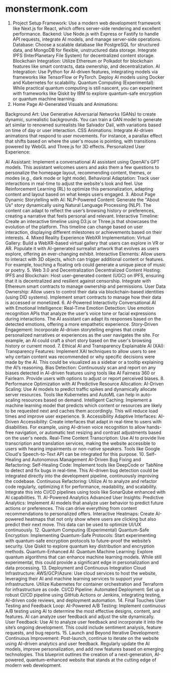 # monstermonk.com

1. Project Setup
Framework: Use a modern web development framework like Next.js for React, which offers server-side rendering and excellent performance.
Backend: Use Node.js with Express or Fastify to handle API requests, integrate AI models, and manage server-side operations.
Database: Choose a scalable database like PostgreSQL for structured data, and MongoDB for flexible, unstructured data storage. Integrate IPFS (InterPlanetary File System) for decentralized content storage.
Blockchain Integration: Utilize Ethereum or Polkadot for blockchain features like smart contracts, data ownership, and decentralization.
AI Integration: Use Python for AI-driven features, integrating models via frameworks like TensorFlow or PyTorch. Deploy AI models using Docker and Kubernetes for scalability.
Quantum Computing (Experimental): While practical quantum computing is still nascent, you can experiment with frameworks like Qiskit by IBM to explore quantum-safe encryption or quantum machine learning.
2. Home Page
AI-Generated Visuals and Animations:

Background Art: Use Generative Adversarial Networks (GANs) to create dynamic, surrealistic backgrounds. You can train a GAN model to generate art similar to renowned surrealists like Salvador Dalí, with variations based on time of day or user interaction.
CSS Animations: Integrate AI-driven animations that respond to user movements. For instance, a parallax effect that shifts based on where the user's mouse is pointing, with transitions powered by WebGL and Three.js for 3D effects.
Personalized User Experience:

AI Assistant: Implement a conversational AI assistant using OpenAI's GPT models. This assistant welcomes users and asks them a few questions to personalize the homepage layout, recommending content, themes, or modes (e.g., dark mode or light mode).
Behavioral Adaptation: Track user interactions in real-time to adjust the website's look and feel. Use Reinforcement Learning (RL) to optimize this personalization, adapting content and layout based on what keeps users engaged.
3. About Page
Dynamic Storytelling with AI:
NLP-Powered Content: Generate the "About Us" story dynamically using Natural Language Processing (NLP). The content can adapt to reflect the user’s browsing history or preferences, creating a narrative that feels personal and relevant.
Interactive Timeline: Create an interactive timeline using D3.js or Three.js that showcases the evolution of the platform. This timeline can change based on user interaction, displaying different milestones or achievements based on their interests.
4. Mixed Reality Experience
WebXR Implementation:
Virtual Gallery: Build a WebXR-based virtual gallery that users can explore in VR or AR. Populate it with AI-generated surrealist artwork that evolves as users explore, offering an ever-changing exhibit.
Interactive Elements: Allow users to interact with 3D objects, which can trigger additional content or features. For example, touching a floating orb could generate a unique piece of music or poetry.
5. Web 3.0 and Decentralization
Decentralized Content Hosting:
IPFS and Blockchain: Host user-generated content (UGC) on IPFS, ensuring that it is decentralized and resilient against censorship. Integrate with Ethereum smart contracts to manage ownership and permissions.
User Data Ownership: Allow users to control their data via blockchain-based identities (using DID systems). Implement smart contracts to manage how their data is accessed or monetized.
6. AI-Powered Interactivity
Conversational AI with Emotional Intelligence:
Real-Time Emotion Detection: Use emotion recognition APIs that analyze the user’s voice tone or facial expressions during interactions. The AI assistant can adapt its responses based on the detected emotions, offering a more empathetic experience.
Story-Driven Engagement: Incorporate AI-driven storytelling engines that create personalized narratives or experiences as the user navigates the site. For example, an AI could craft a short story based on the user's browsing history or current mood.
7. Ethical AI and Transparency
Explainable AI (XAI):
Transparency Features: Implement XAI techniques to allow users to see why certain content was recommended or why specific decisions were made by the AI. This could be visualized as a sidebar or a tooltip explaining the AI’s reasoning.
Bias Detection: Continuously scan and report on any biases detected in AI-driven features using tools like AI Fairness 360 or Fairlearn. Provide users with options to adjust or report perceived biases.
8. Performance Optimization with AI
Predictive Resource Allocation:
AI-Driven Scaling: Use AI models to predict traffic spikes and dynamically allocate server resources. Tools like Kubernetes and AutoML can help in auto-scaling resources based on demand.
Intelligent Caching: Implement a machine learning model that predicts which content or resources are likely to be requested next and caches them accordingly. This will reduce load times and improve user experience.
9. Accessibility
Adaptive Interfaces:
AI-Driven Accessibility: Create interfaces that adapt in real-time to users with disabilities. For example, using AI-driven voice recognition to allow hands-free navigation, or automatic text resizing and contrast adjustments based on the user's needs.
Real-Time Content Transcription: Use AI to provide live transcription and translation services, making the website accessible to users with hearing impairments or non-native speakers. Tools like Google Cloud's Speech-to-Text API can be integrated for this purpose.
10. Self-Healing and Autonomous Management
AI-Driven Bug Fixing and Refactoring:
Self-Healing Code: Implement tools like DeepCode or TabNine to detect and fix bugs in real-time. This AI-driven bug detection could be integrated directly into the development pipeline, continuously improving the codebase.
Continuous Refactoring: Utilize AI to analyze and refactor code regularly, optimizing it for performance, readability, and scalability. Integrate this into CI/CD pipelines using tools like SonarQube enhanced with AI capabilities.
11. AI-Powered Analytics
Advanced User Insights:
Predictive Analytics: Implement AI models that analyze user behavior to predict future actions or preferences. This can drive everything from content recommendations to personalized offers.
Interactive Heatmaps: Create AI-powered heatmaps that not only show where users are clicking but also predict their next move. This data can be used to optimize UI/UX continuously.
12. Quantum Computing (Experimental)
Quantum-Safe Encryption:
Implementing Quantum-Safe Protocols: Start experimenting with quantum-safe encryption protocols to future-proof the website’s security. Use Qiskit to explore quantum key distribution and encryption methods.
Quantum-Enhanced AI:
Quantum Machine Learning: Explore quantum algorithms that can enhance machine learning models. While still experimental, this could provide a significant edge in personalization and data processing.
13. Deployment and Continuous Integration
Cloud Infrastructure:
AWS/GCP/Azure: Use cloud services to host the website, leveraging their AI and machine learning services to support your infrastructure. Utilize Kubernetes for container orchestration and Terraform for infrastructure as code.
CI/CD Pipeline:
Automated Deployment: Set up a robust CI/CD pipeline using GitHub Actions or Jenkins, integrating testing, AI-driven code reviews, and deployment automation.
14. Final Touches
User Testing and Feedback Loop:
AI-Powered A/B Testing: Implement continuous A/B testing using AI to determine the most effective designs, content, and features. AI can analyze user feedback and adjust the site dynamically.
User Feedback: Use AI to analyze user feedback and incorporate it into the site’s ongoing development. This could include sentiment analysis, feature requests, and bug reports.
15. Launch and Beyond
Iterative Development:
Continuous Improvement: Post-launch, continue to iterate on the website using AI-driven analytics and user feedback. Regularly update the AI models, improve personalization, and add new features based on emerging technologies.
This blueprint outlines the creation of a next-generation, AI-powered, quantum-enhanced website that stands at the cutting edge of modern web development.

